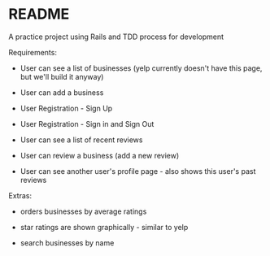 # README

A practice project using Rails and TDD process for development

Requirements:

* User can see a list of businesses (yelp currently doesn't have this page, but we'll build it anyway)

* User can add a business

* User Registration -  Sign Up

* User Registration -  Sign in and Sign Out

*  User can see a list of recent reviews

* User can review a business (add a new review)

* User can see another user's profile page - also shows this user's past reviews

Extras:

* orders businesses by average ratings

* star ratings are shown graphically - similar to yelp

* search businesses by name


